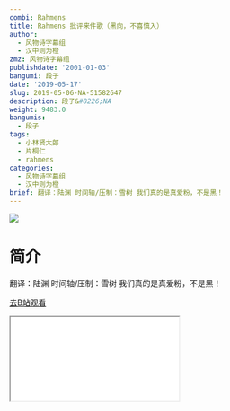 ```yaml
---
combi: Rahmens
title: Rahmens 批评来件歌（黑向，不喜慎入）
author:
  - 风物诗字幕组
  - 汉中则为橙
zmz: 风物诗字幕组
publishdate: '2001-01-03'
bangumi: 段子
date: '2019-05-17'
slug: 2019-05-06-NA-51582647
description: 段子&#8226;NA
weight: 9483.0
bangumis:
  - 段子
tags:
  - 小林贤太郎
  - 片桐仁
  - rahmens
categories:
  - 风物诗字幕组
  - 汉中则为橙
brief: 翻译：陆渊 时间轴/压制：雪树 我们真的是真爱粉，不是黑！
---
```

![](https://raw.githubusercontent.com/tcgriffith/owaraisite/master/static/tmpimg/620eac1a96475445df045994862e993d9e9fe34d.jpg.480.jpg)
# 简介  
翻译：陆渊 时间轴/压制：雪树
我们真的是真爱粉，不是黑！  

[去B站观看](https://www.bilibili.com/video/av51582647/)
<div class ="resp-container"><iframe class="testiframe" src="//player.bilibili.com/player.html?aid=51582647"", scrolling="no", allowfullscreen="true" > </iframe></div> 
